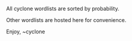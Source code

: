 All cyclone wordlists are sorted by probability. 

Other wordlists are hosted here for convenience.

Enjoy,
~cyclone
